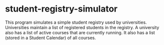 # student-registry-simulator
This program simulates a simple student registry used by universities. Universities maintain a list of registered students in the registry. A university also has a list of active courses that are currently running. It also has a list (stored in a Student Calendar) of all courses.
